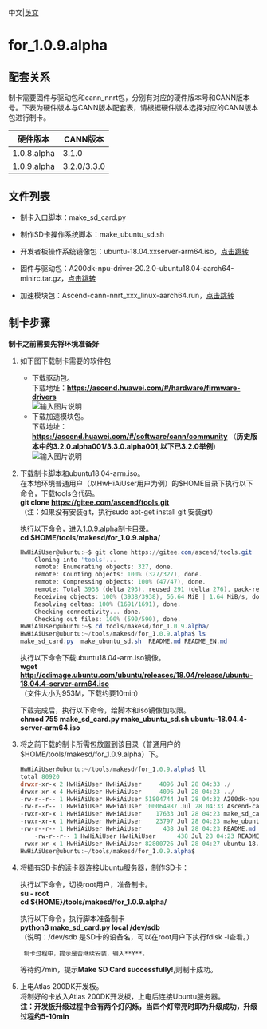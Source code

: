 中文|[英文](README_EN.md)

# for_1.0.9.alpha

## 配套关系

制卡需要固件与驱动包和cann_nnrt包，分别有对应的硬件版本号和CANN版本号。下表为硬件版本与CANN版本配套表，请根据硬件版本选择对应的CANN版本包进行制卡。

|  硬件版本 | CANN版本  |
|---|---|
|  1.0.8.alpha |  3.1.0 |
|  1.0.9.alpha |  3.2.0/3.3.0 |

## 文件列表

- 制卡入口脚本：make_sd_card.py

- 制作SD卡操作系统脚本：make_ubuntu_sd.sh

- 开发者板操作系统镜像包：ubuntu-18.04.xxserver-arm64.iso，[点击跳转](http://cdimage.ubuntu.com/ubuntu/releases/18.04/release/)

- 固件与驱动包：A200dk-npu-driver-20.2.0-ubuntu18.04-aarch64-minirc.tar.gz，[点击跳转](https://ascend.huawei.com/#/hardware/firmware-drivers)

- 加速模块包：Ascend-cann-nnrt_xxx_linux-aarch64.run，[点击跳转](https://ascend.huawei.com/#/software/cann/community)


## 制卡步骤

**制卡之前需要先将环境准备好**

1. 如下图下载制卡需要的软件包  
    - 下载驱动包。   
	下载地址：**https://ascend.huawei.com/#/hardware/firmware-drivers**   
	![输入图片说明](https://images.gitee.com/uploads/images/2021/0316/115015_adf679f7_7985487.png "屏幕截图.png") 
    - 下载加速模块包。    
        下载地址：**https://ascend.huawei.com/#/software/cann/community**  （**历史版本中的3.2.0.alpha001/3.3.0.alpha001,以下已3.2.0举例**）      
        ![输入图片说明](https://images.gitee.com/uploads/images/2021/0316/134749_e7061f53_7985487.png "屏幕截图.png")  
2. 下载制卡脚本和ubuntu18.04-arm.iso。  
	在本地环境普通用户（以HwHiAiUser用户为例）的$HOME目录下执行以下命令，下载tools仓代码。  
	**git clone https://gitee.com/ascend/tools.git**  
	（注：如果没有安装git，执行sudo apt-get install git 安装git）  

	执行以下命令，进入1.0.9.alpha制卡目录。  
	**cd $HOME/tools/makesd/for_1.0.9.alpha/**  
	```powershell  
	HwHiAiUser@ubuntu:~$ git clone https://gitee.com/ascend/tools.git
        Cloning into 'tools'...
        remote: Enumerating objects: 327, done.
        remote: Counting objects: 100% (327/327), done.
        remote: Compressing objects: 100% (47/47), done.
        remote: Total 3938 (delta 293), reused 291 (delta 276), pack-reused 3611
        Receiving objects: 100% (3938/3938), 56.64 MiB | 1.64 MiB/s, done.
        Resolving deltas: 100% (1691/1691), done.
        Checking connectivity... done.
        Checking out files: 100% (590/590), done.
	HwHiAiUser@ubuntu:~$ cd tools/makesd/for_1.0.9.alpha/
	HwHiAiUser@ubuntu:~/tools/makesd/for_1.0.9.alpha$ ls
	make_sd_card.py  make_ubuntu_sd.sh  README.md README_EN.md
	```  
	执行以下命令下载ubuntu18.04-arm.iso镜像。  
	**wget http://cdimage.ubuntu.com/ubuntu/releases/18.04/release/ubuntu-18.04.4-server-arm64.iso**  
	（文件大小为953M，下载约要10min）  
	
	下载完成后，执行以下命令，给脚本和iso镜像加权限。  
	**chmod 755 make_sd_card.py make_ubuntu_sd.sh ubuntu-18.04.4-server-arm64.iso**  
	
3. 将之前下载的制卡所需包放置到该目录（普通用户的 $HOME/tools/makesd/for_1.0.9.alpha）下。  
	```powershell  
	HwHiAiUser@ubuntu:~/tools/makesd/for_1.0.9.alpha$ ll
	total 80920
	drwxr-xr-x 2 HwHiAiUser HwHiAiUser     4096 Jul 28 04:33 ./
	drwxr-xr-x 4 HwHiAiUser HwHiAiUser     4096 Jul 28 04:23 ../
	-rw-r--r-- 1 HwHiAiUser HwHiAiUser 51804744 Jul 28 04:32 A200dk-npu-driver-20.2.0-ubuntu18.04-aarch64-minirc.tar.gz
	-rw-r--r-- 1 HwHiAiUser HwHiAiUser 100064987 Jul 28 04:33 Ascend-cann-nnrt_20.2.alpha001_linux-aarch64.run
	-rwxr-xr-x 1 HwHiAiUser HwHiAiUser    17633 Jul 28 04:23 make_sd_card.py*
	-rwxr-xr-x 1 HwHiAiUser HwHiAiUser    23797 Jul 28 04:23 make_ubuntu_sd.sh*
	-rw-r--r-- 1 HwHiAiUser HwHiAiUser      438 Jul 28 04:23 README.md
        -rw-r--r-- 1 HwHiAiUser HwHiAiUser      438 Jul 28 04:23 README_EN.md
	-rwxr-xr-x 1 HwHiAiUser HwHiAiUser 82800726 Jul 28 04:27 ubuntu-18.04.4-server-arm64.iso*
	HwHiAiUser@ubuntu:~/tools/makesd/for_1.0.9.alpha$ 
	```  

4. 将插有SD卡的读卡器连接Ubuntu服务器，制作SD卡：  

	执行以下命令，切换root用户，准备制卡。  
	**su - root**    
        **cd ${HOME}/tools/makesd/for_1.0.9.alpha/**

	执行以下命令，执行脚本准备制卡  
	**python3 make_sd_card.py local /dev/sdb**  
	（说明：/dev/sdb 是SD卡的设备名，可以在root用户下执行fdisk -l查看。）  
	
        制卡过程中，提示是否继续安装，输入**Y**。  
	等待约7min，提示**Make SD Card successfully!**,则制卡成功。  
	
5. 上电Atlas 200DK开发板。  
	将制好的卡放入Atlas 200DK开发板，上电后连接Ubuntu服务器。  
	**注：开发板升级过程中会有两个灯闪烁，当四个灯常亮时即为升级成功，升级过程约5-10min**  